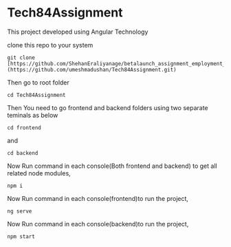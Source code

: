 # Tech84Assignment


This project developed using Angular Technology

clone this repo to your system

```
git clone [https://github.com/ShehanEraliyanage/betalaunch_assignment_employment_management_system.git](https://github.com/umeshmadushan/Tech84Assignment.git)
```

Then go to root folder

```
cd Tech84Assignment
```

Then You need to go frontend and backend folders using two separate teminals as below

```
cd frontend
```

and

```
cd backend
```

Now Run command in each console(Both frontend and backend) to get all related node modules,

```
npm i
```

Now Run command in each console(frontend)to run the project,

```
ng serve
```

Now Run command in each console(backend)to run the project,

```
npm start
```
